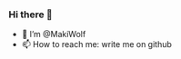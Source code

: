 ### Hi there 👋

- 🔭 I’m @MakiWolf
- 📫 How to reach me: write me on github


<!--
**MakiWolf/MakiWolf** is a ✨ _special_ ✨ repository because its `README.md` (this file) appears on your GitHub profile.

Here are some ideas to get you started:

- 🔭 I’m @MakiWolf
- 🌱 I’m currently learning programming
- 📫 How to reach me: write me on github

-->
